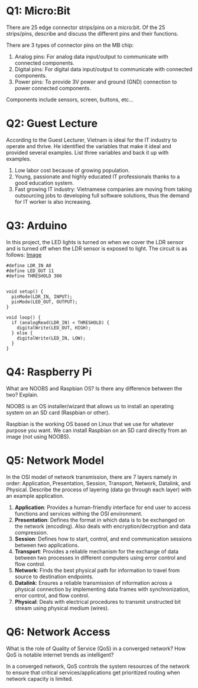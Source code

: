 # Q1: Micro:Bit
There are 25 edge connector strips/pins on a micro:bit. Of the 25 strips/pins, describe and discuss the different pins and their functions.

There are 3 types of connector pins on the MB chip:
1. Analog pins: For analog data input/output to communicate with connected components.
2. Digital pins: For digital data input/output to communicate with connected components.
3. Power pins: To provide 3V power and ground (GND) connection to power connected components.

Components include sensors, screen, buttons, etc...


# Q2: Guest Lecture
According to the Guest Lecturer, Vietnam is ideal for the IT industry to operate and thrive. He identified the variables that make it ideal and provided several examples. List three variables and back it up with examples.

1. Low labor cost because of growing population.
2. Young, passionate and highly educated IT professionals thanks to a good education system.
3. Fast growing IT industry: Vietnamese companies are moving from taking outsourcing jobs to developing full software solutions, thus the demand for IT worker is also increasing.


# Q3: Arduino
In this project, the LED lights is turned on when we cover the LDR sensor and is turned off when the LDR sensor is exposed to light. The circuit is as follows: [Image](https://rmit.instructure.com/courses/104889/files/26979464/preview)


```
#define LDR_IN A0
#define LED_OUT 11
#define THRESHOLD 300


void setup() {
  pinMode(LDR_IN, INPUT);
  pinMode(LED_OUT, OUTPUT);
}

void loop() {
  if (analogRead(LDR_IN) < THRESHOLD) {
    digitalWrite(LED_OUT, HIGH);
  } else {
    digitalWrite(LED_IN, LOW);
  }
}
```


# Q4: Raspberry Pi
What are NOOBS and Raspbian OS? Is there any difference between the two? Explain.

NOOBS is an OS installer/wizard that allows us to install an operating system on an SD card (Raspbian or other).

Raspbian is the working OS based on Linux that we use for whatever purpose you want. We can install Raspbian on an SD card directly from an image (not using NOOBS).


# Q5: Network Model
In the OSI model of network transmission, there are 7 layers namely in order: Application, Presentation, Session, Transport, Network, Datalink, and Physical. Describe the process of layering (data go through each layer) with an example application.

1. **Application**: Provides a human-friendly interface for end user to access functions and services withing the OSI environment.
2. **Presentation**: Defines the format in which data is to be exchanged on the network (encoding). Also deals with encryption/decryption and data compression.
3. **Session**: Defines how to start, control, and end communication sessions between two applications.
4. **Transport**: Provides a reliable mechanism for the exchange of data between two processes in different computers using error control and flow control.
5. **Network**: Finds the best physical path for information to travel from source to destination endpoints.
6. **Datalink**: Ensures a reliable transmission of information across a physical connection by implementing data frames with synchronization, error control, and flow control.
7. **Physical**: Deals with electrical procedures to transmit unstructed bit stream using physical medium (wires).


# Q6: Network Access
What is the role of Quality of Service (QoS) in a converged network? How QoS is notable internet trends as intelligent?

In a converged network, QoS controls the system resources of the network to ensure that critical services/applications get prioritized routing when network capacity is limited.
